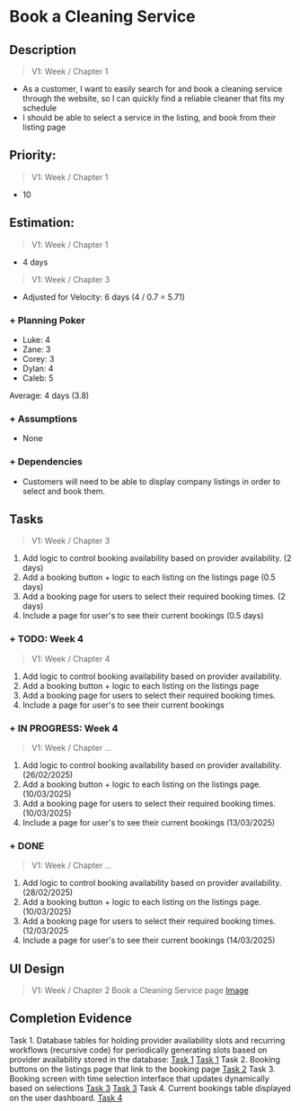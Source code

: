 # Book a Cleaning Service  

## Description  

>   V1: Week / Chapter 1
- As a customer, I want to easily search for and book a cleaning service through the website, so I can quickly find a reliable cleaner that fits my schedule
- I should be able to select a service in the listing, and book from their listing page

## Priority:  
>   V1: Week / Chapter 1 
- 10

## Estimation:  

>   V1: Week / Chapter 1
- 4 days

>   V1: Week / Chapter 3
- Adjusted for Velocity: 6 days (4 / 0.7 = 5.71)

### + Planning Poker  
  
- Luke: 4
- Zane: 3
- Corey: 3
- Dylan: 4
- Caleb: 5

Average: 4 days (3.8)

### + Assumptions  

- None

### + Dependencies

- Customers will need to be able to display company listings in order to select and book them. 

## Tasks  
>   V1: Week / Chapter 3
1. Add logic to control booking availability based on provider availability. (2 days)
2. Add a booking button + logic to each listing on the listings page (0.5 days)
3. Add a booking page for users to select their required booking times. (2 days)
4. Include a page for user's to see their current bookings (0.5 days)

### + TODO: Week 4
>   V1: Week / Chapter 4
1. Add logic to control booking availability based on provider availability. 
2. Add a booking button + logic to each listing on the listings page
3. Add a booking page for users to select their required booking times.
4. Include a page for user's to see their current bookings 
### + IN PROGRESS: Week 4
>   V1: Week / Chapter ...
1. Add logic to control booking availability based on provider availability. (26/02/2025)
2. Add a booking button + logic to each listing on the listings page. (10/03/2025)
3. Add a booking page for users to select their required booking times. (10/03/2025)
4. Include a page for user's to see their current bookings (13/03/2025)
### + DONE
>   V1: Week / Chapter ...
1. Add logic to control booking availability based on provider availability. (28/02/2025)
2. Add a booking button + logic to each listing on the listings page. (10/03/2025)
3. Add a booking page for users to select their required booking times. (12/03/2025
4. Include a page for user's to see their current bookings (14/03/2025)
## UI Design  
>   V1: Week / Chapter 2
Book a Cleaning Service page [Image](/images/ui_design/Book_A_Cleaning_Sevice.png)

## Completion Evidence 

Task 1. Database tables for holding provider availability slots and recurring workflows (recursive code) for periodically generating slots based on provider availability stored in the database:  [Task 1](/images/iteration1_completion_evidence/Booking_Slot_API_Workflows.png) [Task 1](/images/iteration1_completion_evidence/Booking_Slot_Database_Table.png) 
Task 2. Booking buttons on the listings page that link to the booking page [Task 2](images/iteration1_completion_evidence/booking_buttons.png) 
Task 3. Booking screen with time selection interface that updates dynamically based on selections [Task 3](images/iteration1_completion_evidence/booking_selection_1.png) [Task 3](images/iteration1_completion_evidence/booking_selection_2.png) 
Task 4. Current bookings table displayed on the user dashboard. [Task 4](images/iteration1_completion_evidence/user_bookings_tables.png)


